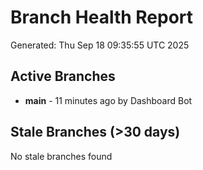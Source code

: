 # Branch Health Report
Generated: Thu Sep 18 09:35:55 UTC 2025

## Active Branches
- **main** - 11 minutes ago by Dashboard Bot

## Stale Branches (>30 days)
No stale branches found
